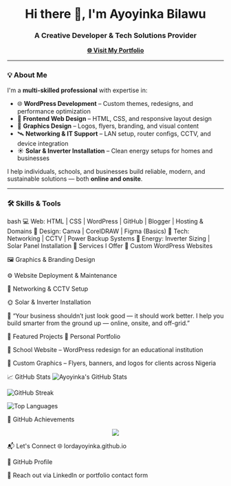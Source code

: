 <h1 align="center">Hi there 👋, I'm Ayoyinka Bilawu</h1> 
<h3 align="center">A Creative Developer & Tech Solutions Provider</h3>

<p align="center">
  <a href="https://lordayoyinka.github.io" target="_blank"><strong>🌐 Visit My Portfolio</strong></a>
</p>

---

### 💡 About Me

I'm a **multi-skilled professional** with expertise in:

- 🌐 **WordPress Development** – Custom themes, redesigns, and performance optimization  
- 🧰 **Frontend Web Design** – HTML, CSS, and responsive layout design  
- 🎨 **Graphics Design** – Logos, flyers, branding, and visual content  
- 🛰️ **Networking & IT Support** – LAN setup, router configs, CCTV, and device integration  
- ☀️ **Solar & Inverter Installation** – Clean energy setups for homes and businesses  

I help individuals, schools, and businesses build reliable, modern, and sustainable solutions — both **online and onsite**.

---

### 🛠️ Skills & Tools

bash
💻 Web:        HTML | CSS | WordPress | GitHub | Blogger | Hosting & Domains
🎨 Design:     Canva | CorelDRAW | Figma (Basics)
🔌 Tech:       Networking | CCTV | Power Backup Systems
🔋 Energy:     Inverter Sizing | Solar Panel Installation
🚀 Services I Offer
🔧 Custom WordPress Websites

🖼️ Graphics & Branding Design

⚙️ Website Deployment & Maintenance

🔐 Networking & CCTV Setup

🌞 Solar & Inverter Installation

💬 “Your business shouldn’t just look good — it should work better. I help you build smarter from the ground up — online, onsite, and off-grid.”

📌 Featured Projects
🔗 Personal Portfolio

🏫 School Website – WordPress redesign for an educational institution

🎨 Custom Graphics – Flyers, banners, and logos for clients across Nigeria

📈 GitHub Stats
![Ayoyinka's GitHub Stats](https://github-readme-stats.vercel.app/api?username=lordayoyinka&show_icons=true&theme=github_dark)

![GitHub Streak](https://github-readme-streak-stats.herokuapp.com/?user=lordayoyinka&theme=github-dark)

![Top Languages](https://github-readme-stats.vercel.app/api/top-langs/?username=lordayoyinka&layout=compact&theme=github_dark)

🌟 GitHub Achievements
<p align="center"> <img src="https://github-profile-trophy.vercel.app/?username=lordayoyinka&theme=darkhub&no-bg=true&margin-w=15" /> </p>

📬 Let's Connect
🌐 lordayoyinka.github.io

💼 GitHub Profile

📧 Reach out via LinkedIn or portfolio contact form